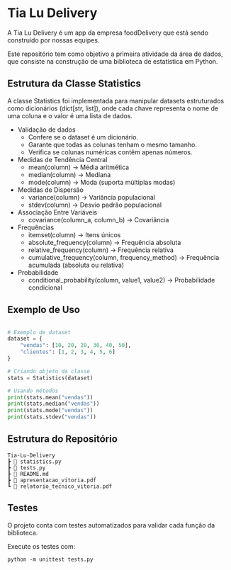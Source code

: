 # Tia Lu Delivery

A Tia Lu Delivery é um app da empresa foodDelivery que está sendo construído por nossas equipes.

Este repositório tem como objetivo a primeira atividade da área de dados, que consiste na construção de uma biblioteca de estatística em Python.


## Estrutura da Classe Statistics

A classe Statistics foi implementada para manipular datasets estruturados como dicionários (dict[str, list]), onde cada chave representa o nome de uma coluna e o valor é uma lista de dados.

* Validação de dados
   * Confere se o dataset é um dicionário.
   * Garante que todas as colunas tenham o mesmo tamanho.
   * Verifica se colunas numéricas contêm apenas números.
* Medidas de Tendência Central
    * mean(column) → Média aritmética
    * median(column) → Mediana
    * mode(column) → Moda (suporta múltiplas modas)
* Medidas de Dispersão
    * variance(column) → Variância populacional
    * stdev(column) → Desvio padrão populacional
* Associação Entre Variáveis
    * covariance(column_a, column_b) → Covariância
* Frequências
    * itemset(column) → Itens únicos
    * absolute_frequency(column) → Frequência absoluta
    * relative_frequency(column) → Frequência relativa
    * cumulative_frequency(column, frequency_method) → Frequência acumulada (absoluta ou relativa)
* Probabilidade
   * conditional_probability(column, value1, value2) → Probabilidade condicional


## Exemplo de Uso

```python

# Exemplo de dataset
dataset = {
    "vendas": [10, 20, 20, 30, 40, 50],
    "clientes": [1, 2, 3, 4, 5, 6]
}

# Criando objeto da classe
stats = Statistics(dataset)

# Usando métodos
print(stats.mean("vendas"))  
print(stats.median("vendas")) 
print(stats.mode("vendas"))  
print(stats.stdev("vendas"))  

```
##  Estrutura do Repositório

```text
Tia-Lu-Delivery
┣ 📜 statistics.py             
┣ 📜 tests.py                  
┣ 📜 README.md                 
┣ 📄 apresentacao_vitoria.pdf  
┗ 📄 relatorio_tecnico_vitoria.pdf  

```

##  Testes
O projeto conta com testes automatizados para validar cada função da biblioteca.

Execute os testes com:

```text
python -m unittest tests.py
```


